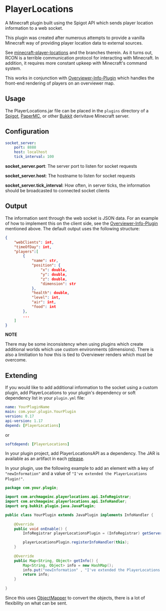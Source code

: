 # PlayerLocations
A Minecraft plugin built using the Spigot API which sends player location information to a web socket. 

This plugin was created after numerous attempts to provide a vanilla Minecraft way of providing player location data to external sources.

See [minecraft-player-locations](https://github.com/ArchmageInc/minecraft-player-locations) and the branches therein. 
As it turns out, RCON is a terrible communication protocol for interacting with Minecraft. In addition, it requires more constant upkeep with Minecraft's command system. 

This works in conjunction with [Overviewer-Info-Plugin](https://github.com/ArchmageInc/Overviewer-Info-Plugin) which handles the front-end rendering of players on an overviewer map. 

## Usage

The PlayerLocations.jar file can be placed in the `plugins` directory of a [Spigot](https://www.spigotmc.org/), [PaperMC](https://papermc.io/), or other [Bukkit](https://dev.bukkit.org/) derivitave Minecraft server. 

## Configuration

```YAML
socket_server:
    port: 8888
    host: localhost
    tick_interval: 100
```

**socket_server.port**: The server port to listen for socket requests 

**socket_server.host**: The hostname to listen for socket requests

**socket_server.tick_interval**: How often, in server ticks, the information should be broadcasted to connected socket clients

## Output

The information sent through the web socket is JSON data. For an example of how to implement this on the client side, see the [Overviewer-Info-Plugin](https://github.com/ArchmageInc/Overviewer-Info-Plugin) mentioned above. 
The default output uses the following structure:
```JSON
{
    "webClients": int,
    "timeOfDay": int,
    "players":[
        {
            "name": str,
            "position": {
                "x": double,
                "y": double,
                "z": double,
                "dimension": str
            },
            "health": double,
            "level": int,
            "air": int,
            "food": int
        },
        ...
    ]
}
```

**NOTE**

There may be some inconsistency when using plugins which create additional worlds which use custom environments (dimensions). 
There is also a limitiation to how this is tied to Overviewer renders which must be overcome. 

## Extending

If you would like to add additional information to the socket using a custom plugin, add PlayerLocations to your plugin's dependency or soft dependency list in your `plugin.yml` file:

```YAML
name: YourPluginName
main: com.your.plugin.YourPlugin
version: 0.17
api-version: 1.17
depend: [PlayerLocations]
```

or

```YAML
softdepend: [PlayerLocations]
```

In your plugin project, add PlayerLocationsAPI as a dependency. The JAR is available as an artifact in each [release](https://github.com/ArchmageInc/PlayerLocations/releases).

In your plugin, use the following example to add an element with a key of `"newInformation"` and a value of `"I've extended the PlayerLocations Plugin!"`.

```Java
package com.your.plugin;

import com.archmageinc.playerlocations.api.InfoRegistrar;
import com.archmageinc.playerlocations.api.InfoHandler;
import org.bukkit.plugin.java.JavaPlugin;

public class YourPlugin extends JavaPlugin implements InfoHandler {
    
    @Override
    public void onEnable() {
        InfoRegistrar playerLocationsPlugin = (InfoRegistrar) getServer().getPluginManager().getPlugin("PlayerLocations");

        playerLocationsPlugin.registerInfoHandler(this);
    }
    
    @Override
    public Map<String, Object> getInfo() {
        Map<String, Object> info = new HashMap();
        info.put("newInformation" , "I've extended the PlayerLocations Plugin!");
        return info;
    }
    
}
```

Since this uses [ObjectMapper](https://fasterxml.github.io/jackson-databind/javadoc/2.7/com/fasterxml/jackson/databind/ObjectMapper.html) to convert the objects, there is a lot of flexibility on what can be sent. 